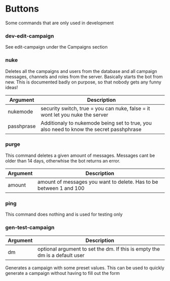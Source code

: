 # Buttons

Some commands that are only used in development

### dev-edit-campaign

See edit-campaign under the Campaigns section

### nuke

Deletes all the campaigns and users from the database and all campaign messages, channels and roles from the server. Basically starts the bot from new.
This is documented badly on purpose, so that nobody gets any funny ideas!

| Argument   | Description                                                                             |
| ---------- | --------------------------------------------------------------------------------------- |
| nukemode   | security switch, true = you can nuke, false = it wont let you nuke the server           |
| passhprase | Additionaly to nukemode being set to true, you also need to know the secret passhphrase |

### purge

This command deletes a given amount of messages. Messages cant be older than 14 days, otherwhise the bot returns an error.

| Argument | Description                                                        |
| -------- | ------------------------------------------------------------------ |
| amount   | amount of messages you want to delete. Has to be between 1 and 100 |

### ping

This command does nothing and is used for testing only

### gen-test-campaign

| Argument | Description                                                                |
| -------- | -------------------------------------------------------------------------- |
| dm       | optional argument to set the dm. If this is empty the dm is a default user |

Generates a campaign with some preset values. This can be used to quickly generate a campaign without having to fill out the form



